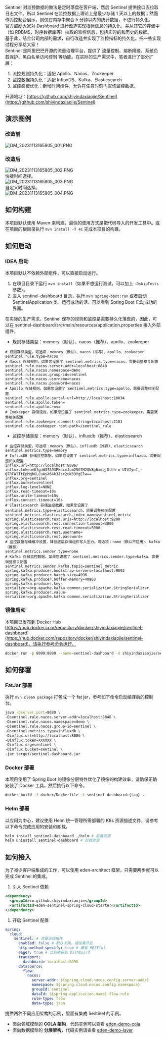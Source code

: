 Sentinel 对监控数据的做法是定时落盘在客户端，然后 Sentinel 提供接口去拉取日志文件。所以 Sentinel 在监控数据上理论上是最少存储 1 天以上的数据；然而作为控制台展示，则仅在内存中聚合 5 分钟以内的统计数据，不进行持久化。<br />官方鼓励大家对 Dashboard 进行改造实现指标信息的持久化，并从其它的存储中（如 RDBMS、时序数据库等）拉取的监控信息，包括实时的和历史的数据。<br />基于此，结合公司内部的需求，自行改造并实现了监控指标的持久化。把一些实现过程分享给大家！<br />Sentinel 是阿里巴巴开源的流量治理平台，提供了 流量控制、熔断降级、系统负载保护、黑白名单访问控制 等功能。在实际的生产需求中，笔者进行了部分扩展：

1. 流控规则持久化：适配 Apollo、Nacos、Zookeeper
2. 监控数据持久化：适配 InfluxDB、Kafka、Elasticsearch
3. 监控面板优化：新增时间控件，允许在任意时刻内查询监控数据。

开源地址：[https://github.com/shiyindaxiaojie/Sentinel](https://github.com/shiyindaxiaojie/Sentinel)
<a name="nCnTO"></a>
## 演示图例
<a name="tYs1D"></a>
### 改造前
![DM_20231113165805_001.PNG](https://cdn.nlark.com/yuque/0/2023/png/396745/1699865940831-6c122f6d-1b36-4990-8059-5a14f110de2a.png#averageHue=%23f9f9f8&clientId=ucf3a24ce-bd9d-4&from=ui&id=uf37b66e7&originHeight=951&originWidth=1920&originalType=binary&ratio=2.5&rotation=0&showTitle=false&size=205999&status=done&style=none&taskId=ub66124cf-faab-4f50-8193-3c6ffe9334a&title=)
<a name="XSyzg"></a>
### 改造后
![DM_20231113165805_002.PNG](https://cdn.nlark.com/yuque/0/2023/png/396745/1699865952860-7a870098-d8d6-4a7f-9a2e-6d862bbb6fc9.png#averageHue=%23f9f8f8&clientId=ucf3a24ce-bd9d-4&from=ui&id=u680bb23e&originHeight=1080&originWidth=1920&originalType=binary&ratio=2.5&rotation=0&showTitle=false&size=117445&status=done&style=none&taskId=u9e98de63-2c67-4eb0-954a-b189de1cdce&title=)<br />快捷时间选择。<br />![DM_20231113165805_003.PNG](https://cdn.nlark.com/yuque/0/2023/png/396745/1699865965691-6ec4f05a-eee8-47c1-927d-782f73c99279.png#averageHue=%23f9f8f7&clientId=ucf3a24ce-bd9d-4&from=ui&id=ufe3d252e&originHeight=1080&originWidth=1920&originalType=binary&ratio=2.5&rotation=0&showTitle=false&size=126181&status=done&style=none&taskId=uefd5a57d-82ae-439d-b358-189b3bfa302&title=)<br />自定义时间选择。<br />![DM_20231113165805_004.PNG](https://cdn.nlark.com/yuque/0/2023/png/396745/1699865975910-54664706-fcb8-41bf-bfb8-0fc87bf2f491.png#averageHue=%23f9f8f8&clientId=ucf3a24ce-bd9d-4&from=ui&id=uccbd1840&originHeight=1080&originWidth=1920&originalType=binary&ratio=2.5&rotation=0&showTitle=false&size=126101&status=done&style=none&taskId=ubbb16d89-3228-477f-94d8-ca31856fdb7&title=)
<a name="nxJom"></a>
## 如何构建
本项目默认使用 Maven 来构建，最快的使用方式是把代码导入的开发工具中。或在项目的根目录执行 `mvn install -T 4C` 完成本项目的构建。
<a name="a2ldv"></a>
## 如何启动
<a name="fZhe1"></a>
### IDEA 启动
本项目默认不依赖外部组件，可以直接启动运行。

1. 在项目目录下运行 `mvn install`（如果不想运行测试，可以加上 `-DskipTests` 参数）。
2. 进入 sentinel-dashboard 目录，执行 `mvn spring-boot:run` 或者启动 SentinelApplication 类。运行成功的话，可以看到 Spring Boot 启动成功的界面。

在实际的生产需求，Sentinel 保存的规则和监控是需要持久化落盘的，因此，可以在 sentinel-dashboard/src/main/resources/application.properties 接入外部组件。

- 规则存储类型：memory（默认）、nacos（推荐）、apollo、zookeeper
```
# 规则存储类型，可选项：memory（默认）、nacos（推荐）、apollo、zookeeper
sentinel.rule.type=nacos
# Nacos 存储规则，如果您设置了 sentinel.metrics.type=nacos，需要调整相关配置
sentinel.rule.nacos.server-addr=localhost:8848
sentinel.rule.nacos.namespace=demo
sentinel.rule.nacos.group-id=sentinel
sentinel.rule.nacos.username=nacos
sentinel.rule.nacos.password=nacos
# Apollo 存储规则，如果您设置了 sentinel.metrics.type=apollo，需要调整相关配置
sentinel.rule.apollo.portal-url=http://localhost:10034
sentinel.rule.apollo.token=
sentinel.rule.apollo.env=
# Zookeeper 存储规则，如果您设置了 sentinel.metrics.type=zookeeper，需要调整相关配置
sentinel.rule.zookeeper.connect-string=localhost:2181
sentinel.rule.zookeeper.root-path=/sentinel_rule
```

- 监控存储类型：memory（默认）、influxdb（推荐）、elasticsearch
```
# 监控存储类型，可选项：memory（默认）、influxdb（推荐）、elasticsearch
sentinel.metrics.type=memory
# InfluxDB 存储监控数据，如果您设置了 sentinel.metrics.type=influxdb，需要调整相关配置
influx.url=http://localhost:8086/
influx.token=UfgaW37A93PkncmJum25G7M2QkBg6xqqjGthh-o-UIVIynC_-Q7RFWlTtEpMqhGLCuAsX64k3Isc2uN33YgElw==
influx.org=sentinel
influx.bucket=sentinel
influx.log-level=NONE
influx.read-timeout=10s
influx.write-timeout=10s
influx.connect-timeout=10s
# Elasticsearch 存储监控数据，如果您设置了 sentinel.metrics.type=elasticsearch，需要调整相关配置
sentinel.metrics.elasticsearch.index-name=sentinel_metric
spring.elasticsearch.rest.uris=http://localhost:9200
spring.elasticsearch.rest.connection-timeout=3000
spring.elasticsearch.rest.read-timeout=5000
spring.elasticsearch.rest.username=
spring.elasticsearch.rest.password=
# 监控数据存储缓冲设置，降低底层存储组件写入压力。可选项：none（默认不启用）、kafka（推荐）
sentinel.metrics.sender.type=none
# Kafka 存储监控数据，如果您设置了 sentinel.metrics.sender.type=kafka，需要调整相关配置
sentinel.metrics.sender.kafka.topic=sentinel_metric
spring.kafka.producer.bootstrap-servers=localhost:9092
spring.kafka.producer.batch-size=4096
spring.kafka.producer.buffer-memory=40960
spring.kafka.producer.key-serializer=org.apache.kafka.common.serialization.StringSerializer
spring.kafka.producer.value-serializer=org.apache.kafka.common.serialization.StringSerializer
```
<a name="wS7ww"></a>
### 镜像启动
本项目已发布到 Docker Hub [https://hub.docker.com/repository/docker/shiyindaxiaojie/sentinel-dashboard](https://hub.docker.com/repository/docker/shiyindaxiaojie/sentinel-dashboard)，请执行参考命令运行。
```bash
docker run -p 8090:8090 --name=sentinel-dashboard -d shiyindaxiaojie/sentinel-dashboard
```
<a name="PVors"></a>
## 如何部署
<a name="ozEGz"></a>
### FatJar 部署
执行 `mvn clean package` 打包成一个 fat jar，参考如下命令启动编译后的控制台。
```bash
java -Dserver.port=8080 \
-Dsentinel.rule.nacos.server-addr=localhost:8848 \
-Dsentinel.rule.nacos.namespace=demo \
-Dsentinel.rule.nacos.group-id=sentinel \
-Dsentinel.metrics.type=influxdb \
-Dinflux.url=http://localhost:8086 \
-Dinflux.token=XXXXXX \
-Dinflux.org=sentinel \
-Dinflux.bucket=sentinel \
-jar target/sentinel-dashboard.jar
```
<a name="ApJxw"></a>
### Docker 部署
本项目使用了 Spring Boot 的镜像分层特性优化了镜像的构建效率，请确保正确安装了 Docker 工具，然后执行以下命令。
```bash
docker build -f docker/Dockerfile -t sentinel-dashboard:{tag} .
```
<a name="nFxBc"></a>
### Helm 部署
以应用为中心，建议使用 Helm 统一管理所需部署的 K8s 资源描述文件，请参考以下命令完成应用的安装和卸载。
```bash
helm install sentinel-dashboard ./helm # 部署资源
helm uninstall sentinel-dashboard # 卸载资源
```
<a name="iu485"></a>
## 如何接入
为了减少客户端集成的工作，可以使用 eden-architect 框架，只需要两步就可以完成 Sentinel 的集成。

1. 引入 Sentinel 依赖
```xml
<dependency>
  <groupId>io.github.shiyindaxiaojie</groupId>
  <artifactId>eden-sentinel-spring-cloud-starter</artifactId>
</dependency>
```

1. 开启 Sentinel 配置
```yaml
spring:
  cloud:
    sentinel: # 流量治理组件
      enabled: false # 默认关闭，请按需开启
      http-method-specify: true # 兼容 RESTful
      eager: true # 立刻刷新到 Dashboard
      transport:
        dashboard: localhost:8090
      datasource:
        flow:
          nacos:
            server-addr: ${spring.cloud.nacos.config.server-addr}
            namespace: ${spring.cloud.nacos.config.namespace}
            groupId: sentinel
            dataId: ${spring.application.name}-flow-rule
            rule-type: flow
            data-type: json
```
提供两种不同应用架构的示例，里面有集成 Sentinel 的示例。

- 面向领域模型的 **COLA 架构**，代码实例可以查看 [eden-demo-cola](https://github.com/shiyindaxiaojie/eden-demo-cola)
- 面向数据模型的 **分层架构**，代码实例请查看 [eden-demo-layer](https://github.com/shiyindaxiaojie/eden-demo-layer)

